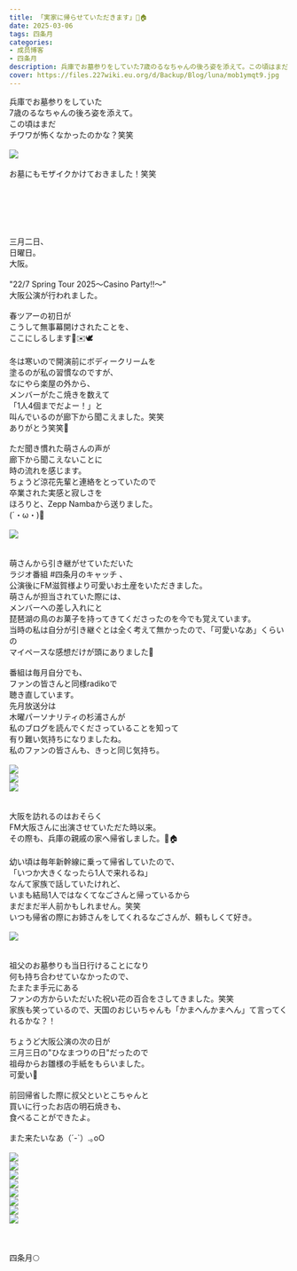 ```yaml
---
title: 「実家に帰らせていただきます」🐌🏠
date: 2025-03-06
tags: 四条月
categories: 
- 成员博客
- 四条月
description: 兵庫でお墓参りをしていた7歳のるなちゃんの後ろ姿を添えて。この頃はまだチワワが怖くなかったのかな？笑笑お墓にもモザイクかけておきました！笑笑三月二日、日曜日。大阪。"22/7 Spring Tour 2025〜Casino Par...
cover: https://files.227wiki.eu.org/d/Backup/Blog/luna/mob1ymqt9.jpg 
---
```

<div class="blog_detail__main">
<p>兵庫でお墓参りをしていた<br/>7歳のるなちゃんの後ろ姿を添えて。<br/>この頃はまだ<br/>チワワが怖くなかったのかな？笑笑<br/><br/><img src="https://files.227wiki.eu.org/d/Backup/Blog/luna/mob1ymqt9.jpg"><br/><br/>お墓にもモザイクかけておきました！笑笑<br/><br/><br/><br/><br/><br/><br/>三月二日、<br/>日曜日。<br/>大阪。<br/><br/>"22/7 Spring Tour 2025〜Casino Party!!〜"<br/>大阪公演が行われました。<br/><br/>春ツアーの初日が<br/>こうして無事幕開けされたことを、<br/>ここにしるします🦚✉️🕊️<br/><br/>冬は寒いので開演前にボディークリームを<br/>塗るのが私の習慣なのですが、<br/>なにやら楽屋の外から、<br/>メンバーがたこ焼きを数えて<br/>「1人4個までだよー！」と<br/>叫んでいるのが廊下から聞こえました。笑笑<br/>ありがとう笑笑🐙<br/><br/>ただ聞き慣れた萌さんの声が<br/>廊下から聞こえないことに<br/>時の流れを感じます。<br/>ちょうど涼花先輩と連絡をとっていたので<br/>卒業された実感と寂しさを<br/>ほろりと、Zepp Nambaから送りました。<br/>(´・ω・)🍃<br/><br/><img src="https://files.227wiki.eu.org/d/Backup/Blog/luna/mobSVMZEu.jpg"><br/><br/><br/>萌さんから引き継がせていただいた<br/>ラジオ番組 #四条月のキャッチ 、<br/>公演後にFM滋賀様より可愛いお土産をいただきました。<br/>萌さんが担当されていた際には、<br/>メンバーへの差し入れにと<br/>琵琶湖の鳥のお菓子を持ってきてくださったのを今でも覚えています。<br/>当時の私は自分が引き継ぐとは全く考えて無かったので、「可愛いなあ」くらいの<br/>マイペースな感想だけが頭にありました🦆<br/><br/>番組は毎月自分でも、<br/>ファンの皆さんと同様radikoで<br/>聴き直しています。<br/>先月放送分は<br/>木曜パーソナリティの杉浦さんが<br/>私のブログを読んでくださっていることを知って<br/>有り難い気持ちになりましたね。<br/>私のファンの皆さんも、きっと同じ気持ち。<br/><br/><img src="https://files.227wiki.eu.org/d/Backup/Blog/luna/mobCTUI28.jpg"><br/><img src="https://files.227wiki.eu.org/d/Backup/Blog/luna/mobIxMV5T.jpg"><br/><img src="https://files.227wiki.eu.org/d/Backup/Blog/luna/mobuvgimw.jpg"><br/><br/><br/>大阪を訪れるのはおそらく<br/>FM大阪さんに出演させていただた時以来。<br/>その際も、兵庫の親戚の家へ帰省しました。🐌🏠<br/><br/>幼い頃は毎年新幹線に乗って帰省していたので、<br/>「いつか大きくなったら1人で来れるね」<br/>なんて家族で話していたけれど、<br/>いまも結局1人ではなくてなごさんと帰っているから<br/>まだまだ半人前かもしれません。笑笑<br/>いつも帰省の際にお姉さんをしてくれるなごさんが、頼もしくて好き。<br/><br/><img src="https://files.227wiki.eu.org/d/Backup/Blog/luna/mobEKlb8t.jpg"><br/><br/><br/>祖父のお墓参りも当日行けることになり<br/>何も持ち合わせていなかったので、<br/>たまたま手元にある<br/>ファンの方からいただいた祝い花の百合をさしてきました。笑笑<br/>家族も笑っているので、天国のおじいちゃんも「かまへんかまへん」て言ってくれるかな？！<br/><br/>ちょうど大阪公演の次の日が<br/>三月三日の"ひなまつりの日"だったので<br/>祖母からお雛様の手紙をもらいました。<br/>可愛い🌸<br/><br/>前回帰省した際に叔父といとこちゃんと<br/>買いに行ったお店の明石焼きも、<br/>食べることができたよ。<br/><br/>また来たいなあ（´-`）.｡oO<br/><br/><img src="https://files.227wiki.eu.org/d/Backup/Blog/luna/mobr2aSZG.jpg"><br/><img src="https://files.227wiki.eu.org/d/Backup/Blog/luna/mobYSQUfF.jpg"><br/><img src="https://files.227wiki.eu.org/d/Backup/Blog/luna/mobOKQDxa.jpg"><br/><img src="https://files.227wiki.eu.org/d/Backup/Blog/luna/mobxDsZcw.jpg"><br/><img src="https://files.227wiki.eu.org/d/Backup/Blog/luna/mob7T6Hsd.jpg"><br/><img src="https://files.227wiki.eu.org/d/Backup/Blog/luna/mobM5NRoU.jpg"><br/><img src="https://files.227wiki.eu.org/d/Backup/Blog/luna/mobQH4bQx.jpg"><br/><img src="https://files.227wiki.eu.org/d/Backup/Blog/luna/mobJemtNV.jpg"><br/><br/><br/><br/>四条月🌕</img></img></img></img></img></img></img></img></img></img></img></img></img></img></p>
<!--twitter-->

<!--//twitter-->
</div>